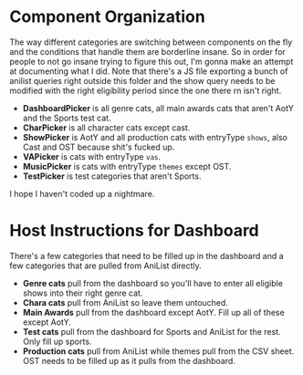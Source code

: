 # Component Organization

The way different categories are switching between components on the fly and the conditions that handle them are borderline insane. So in order for people to not go insane trying to figure this out, I'm gonna make an attempt at documenting what I did. Note that there's a JS file exporting a bunch of anilist queries right outside this folder and the show query needs to be modified with the right eligibility period since the one there rn isn't right.

- **DashboardPicker** is all genre cats, all main awards cats that aren't AotY and the Sports test cat.
- **CharPicker** is all character cats except cast.
- **ShowPicker** is AotY and all production cats with entryType `shows`, also Cast and OST because shit's fucked up.
- **VAPicker** is cats with entryType `vas`.
- **MusicPicker** is cats with entryType `themes` except OST.
- **TestPicker** is test categories that aren't Sports.

I hope I haven't coded up a nightmare.

# Host Instructions for Dashboard

There's a few categories that need to be filled up in the dashboard and a few categories that are pulled from AniList directly.

- **Genre cats** pull from the dashboard so you'll have to enter all eligible shows into their right genre cat.
- **Chara cats** pull from AniList so leave them untouched.
- **Main Awards** pull from the dashboard except AotY. Fill up all of these except AotY.
- **Test cats** pull from the dashboard for Sports and AniList for the rest. Only fill up sports.
- **Production cats** pull from AniList while themes pull from the CSV sheet. OST needs to be filled up as it pulls from the dashboard.